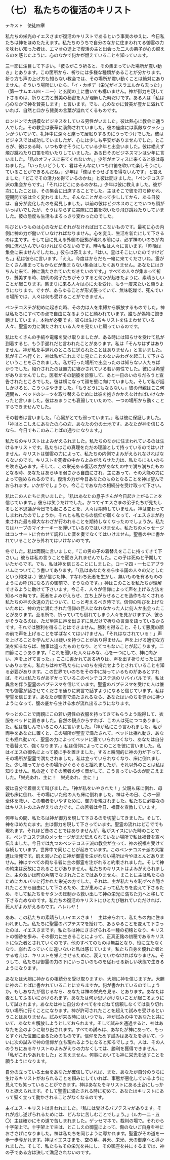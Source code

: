 # （七） 私たちの復活のキリスト

テキスト　使徒四章

私たちの栄光のイエスさまが復活のキリストであるという事実のゆえに、今日私たちは神をほめたたえます。私たちのうちで自分のなかに住まわれてる御霊の力を味わい知った者は、エマオの途上で復活の主と出会った二人の弟子が心の燃えるのを感じたように、心のなかで何かが燃えていることを知っています。

三一節に注目して下さい。「彼らがこう祈ると、その集まっていた場所が震い動き」とあります。この箇所から、祈りには多様な種類があることが分かります。祈り方も声の上げ方も知らない教会では、その場所が震い動くことは絶対にありません。そういう場所にいたら、「イ・カボデ（栄光がイスラエルから去った）」（第一サムエル四・二一）と玄関の上に書いても構いません。神が御力を現して下さるのは、祈りと力と賛美の秘密を人が理解した時だけです。ある人は「私は心のなかで神を賛美します」と言います。でも、心のなかに賛美が豊かに溢れていれば、自然と口から賛美の言葉が溢れてくるものです。

ロンドンで大規模なビジネスをしている男性がいました。彼は熱心に教会に通う人でした。その教会は豪華に装飾されていました。彼の座席には素敵なクッションがついていて、礼拝中に深々と座って居眠りするのにうってつけでした。彼はビジネスでは成功していましたが、心には少しも平安がありませんでした。ところが、彼はある時、いつも幸せそうにしている少年と出会いました。彼は絶えず飛び跳ねたり口笛を吹いたりしていました。ある日そのビジネスマンは少年に言いました。「私のオフィスに来てくれないか。」少年がオフィスに来くると彼は尋ねました。「いったいどうして、君はそんなにいつも口笛を吹いて楽しそうにしていることができるんだね。」少年は「僕はそうせざるを得ないんです」と答えました。「どこでその活力を得ているのかね」と彼は聞きました。「ペンテコステ派の集会からです。」「それはどこにあるのかね。」少年は彼に教えました。彼が次にしたことは、その集会に出席することでした。主はそこで彼を打ち砕かれ、短期間で彼は全く変わりました。そんなことがあって少ししてから、ある日彼は、自分が変化したのを発見しました。以前の彼はビジネスのことでいつも頭がいっぱいでしたが、そうはならずに実際に口笛を吹いたり飛び跳ねたりしていました。彼の態度も生活もまるっきり変わったのでした。

叫びというものは心のなかにそれがなければ出てこないものです。最初に心の内側に神の力が働いていなければなりません。心を変え、生活を新たにして下さるのは主です。そして目に見える外側の証拠が現れる前には、必ず神のいのちが内側に流れ込んでいなければならないのです。時々私は人々に言います。「昨晩は集会に来ませんでしたね。」彼らは答えます。「はい。霊はそこにいたのですけども。」私は彼らに言います。「ええ。今度はからだも一緒に来てくださいね。霊がたくさん集まってもからだが集まらない集会はしたくありません。あなたにはきちんと来て、神に満たされていただきたいのです。」すべての人々が集まって祈り、賛美する時、初代の弟子たちがそうすると何かが起きたように、素晴らしいことが起こります。集まりに来る人々は心に火を受け、もう一度来たいと願うようになります。ですが、あらゆることが形式張っていて、無味乾燥で、死んでいる場所では、人々は何も受けることができません。

ペンテコステが初めに起きた時、その力は人を束縛から解放するものでした。神は私たちにすべての点で自由になるようにと願われています。誰もが偽物に飽き飽きしています。本物が必要です。彼らは生けるキリストを住まわせている人々、聖霊の力に満たされている人々を見たいと願っているのです。

私はたくさんの手紙や電報を受け取りましたが、ある時には知らせを受けて私が到着すると、もう手遅れだと言われたことがあります。私は「そんなはずはありません。神が私を手遅れのところに送られたことはありません」と言いました。私がそこへ行くと、神は私がこれまでに見たことのないみわざを起こして下さるということを示されました。私が行った場所で出会ったのは知らない人たちばかりでした。紹介されたのは無力に寝かされている若い男性でした。彼には希望がありませんでした。医者がその朝彼を診察して、あと一日のいのちだろうと宣告されたところでした。彼は横になって顔を壁に向けていました。そして私が話しかけると、こうつぶやきました。「もうどうにもならない。」彼の母親はここ何週間も、ベッドのシーツを取り替えるためには彼を抱きかかえなければいけなかったと言いました。彼はあまりにも衰弱していたので、一つの場所から動くことすらできませんでした。

その若者は言いました。「心臓がとても弱っています。」私は彼に保証しました。「神はとこしえにあなたの心の岩、あなたの分の土地です。あなたが神を信じるなら、今日でもこのみことばの通りになります。」

私たちのキリストはよみがえられました。私たちのなかに住まわれているのは生けるキリストです。私たちはこの真理をただの理論として持っているのではいけません。キリストは御霊の力によって、私たちの内側でよみがえられなければならないのです。キリストを死者の中からよみがえらせた力は、私たちにもいのちを吹き込みます。そして、この栄光ある復活の力があなたの中で満ち満ちたものとなる時、あなたはあらゆる弱さから自由にされ、主にあって、その大能の力によって強められるのです。復活の力が今日あなたのものとなることを神は望んでおられます。いかがでしょうか。今ここであなたの相続分を受け取って下さい。

私はこの人たちに言いました。「私はあなたの息子さんが今日起き上がることを信じています。」彼らは笑うだけでした。かつてイエスさまの弟子たちが見たしるしと不思議が今日でも起こることを、人々は期待していません。神は変わってしまわれたのでしょうか。それとも私たちの信仰が弱くなって、イエスさまが約束された最も偉大なわざが行われることを期待しなくなったのでしょうか。私たちはハープのマイナーキーを弾いているのではいけません。私たちのメッセージはコンサートに合わせて調和した音を奏でなくてはいけません。聖書の中に書かれていることから外れてはいけないのです。

冬でした。私は両親に言いました。「この男の子の着替えをここに持ってきて下さい。」彼らは私の言うことを聞き入れませんでした。この子は死ぬと予期していたからです。でも、私は神を信じることにしました。ローマ四・一七にアブラハムについてこう書いてあります。「（私はあなたをあらゆる国の人々の父としたという約束は、）彼が信じた神、すなわち死者を生かし、無いものを有るもののようにお呼びになる方の御前で、そうなのです。」神はこのことを私たちが理解できるように助けて下さいます。今こそ、人々が信仰によって声を上げる方法を知るべき時です。死者をよみがえらせ、立ち上がらせることを造作もなくされる私たちの神の永遠の力について、じっと考えるべき時です。信仰の叫びを上げないために、神の力に満たされた信仰の巨人になれなかった人に何人か出会ったことがあります。至る所で、祈っていても倒れてしまう人々を見かけますが、彼らがそうなるのは、ただ単純に声を出さずに息だけで祈りの言葉を語っているからです。それでは勝利を得ることはできません。勝利を得ること、そして悪魔の顔の前で声を上げることを学ばなくてはいけません。「それはなされている！」声を上げることを学んだ人は疑いを持つことがあり得ません。声を上げる適切な方法を知るならば、物事は違ったものとなり、とてつもないことが起こります。二四節にこうあります。「これを聞いた人々はみな、心を一つにして、神に向かい、声を上げて言った。」ここに書かれてある祈りは、声を出す祈りだったに違いありません。私たちは神が私たちにいのちを持たせようとされていることを知る必要があります。この世界でいのちをその中に持っているものがあるとすれば、それは私たちがあずかっているこのペンテコステ派のリバイバルです。私は異言を伴う聖霊のバプテスマを信じています。聖霊のバプテスマを受けた人は誰でも御霊が話させてくださる通りに異言で話すようになると信じています。私は聖霊を信じます。あなたが御霊で満たされるなら、あなたはいのちを豊かに持つようになって、腹の底から生ける水が流れ出るようになります。

やっとのことで両親にこの若い男性の衣服を持ってきてもらうよう説得して、衣服をベッドに置きました。自然の観点からすれば、この人は死につつありました。私は苦しんでいるこの人に言いました。「神が私にこう言われました。私が両手をあなたに置くと、この場所が聖霊で満たされて、ベッドは揺れ動き、あなたも揺れ動いて、聖霊の力によってベッドに寝ていられなくなり、あなたは自分で着替えて、強くなります。」私は信仰によってこのことを彼に言いました。私はイエスの御名によって彼に手を置きました。すると瞬間的に神の力が下って、その場所が聖霊で満たされました。私は立っていられなくなり、床に倒れました。少し経ってからその場所がぐらぐらと揺れましたが、それ以外のことは私は知りません。私の近くでその若者の歩く音がして、こう言っているのが聞こえました。「栄光あれ、主に！　栄光あれ、主に！」

彼は自分で着替えて叫びました。「神が私をいやされた！」父親も床に倒れ、母親も床に倒れ、その場にいた他の人も床に倒れました。神はその日、この一家全体を救い、この若者をいやすために、御力を現されました。私たちに必要なのはキリストのよみがえりの力です。この若者は今日、福音を宣教しています。

何年もの間、私たちは神が御力を現して下さるのを切望してきました。そして、神をほめたたます。主は御力を現して下さっています。聖霊の流れはどこででも現れます。それほど昔のことではありませんが、私がスイスにいた時のことです。ペンテコステ派のメッセージがまだ伝えられていない場所で私は福音を宣べ伝えました。今日では九つのペンテコステ派の教会が立って、神の祝福を受けて存続しています。世界中で同じことが起きています。このペンテコステ派の大躍進は活発です。飢え渇いた心に神が御霊を注がれない場所は今やほとんどありません。神はすべての肉なる者に主の御霊を注がれると約束されました。そして神の約束は反故にされることがありません。私たちのキリストはよみがえられました。主の救いは町の片隅でなされたことではありません。まことに主は私たちのためにカルバリに行かれた栄光の方でした。それは、主が私たちを恥ずべき隠されたことから自由にして下さるため、主が恵みによって私たちを変えて下さるため、そして私たちをサタンの圧制から救い出して神の栄光に満ちた力へと移して下さるためなのです。私たちの復活のキリストにひとたび触れていただければ、死人がよみがえるのです。ハレルヤ！

ああ、この私たちの素晴らしいイエスさま！　主は来られて、私たちの内に住まわれました。私たちに聖霊のバプテスマを授けて、あらゆることを変えて下さったのは、イエスさまです。私たちは神にささげられる一種の初穂となり、キリストの御跡を歩み、その御力に生きることによって、正真正銘の初穂であるキリストに似た者とされていくのです。他のすべてのものは無益となり、役に立たなくなり、崩れ去っていくに違いないと私は感じています。私たち自身を優れた者とする考えは、キリストを栄えさせるために、衰えていかなければなりません。そうして、私たちは御霊の力の下にいっさいのものを従わせる新しい状態で生きるようになります。

あなたは大胆に神からの相続分を受け取りますか。大胆に神を信じますか。大胆に神のことばに書かれていることに立ちますか。何が書かれているのでしょうか。もしあなたが信じるなら、あなたは神の栄光を見る、とあります。あなたは麦としてふるいにかけられます。あなたは何か思いがけないことが起こるようにして試されます。あなたは神に自分のすべてをゆだねて信頼しなくては乗り切れない場所に行くことになります。神が許可されたことを超えて試みを受けるということはありません。試みが来る時にはいつでも、神が試みの中であなたと共にいて、あなたを解放しようとしておられます。そして試みを通過すると、神はあなたを金のように取り出されます。すべての試みは、あなたが神にあって、もっとすぐれた位置に至るためのものです。信仰をためす試みはあなたを導いて、ついに次の試みで神の信仰が立ち現れるようになると知るでしょう。人は、その人のうちにあるキリストのよみがえりの力なくしては、勝利を獲得できません。「私がこれやあれをした」と言えません。何事においても神に栄光を返すことを願うようになります。

自分の立っている土台をあなたが確信していれば、また、あなたが自分のうちに生けるキリストがおられることを頼みにしていれば、事態が悪化しているように見えても笑っていることができます。神はあなたをキリストにある土台にしっかりと据えられます。そして聖霊に満たされる時に初めて、あなたはキリストにあって堅く立って動かされることがなくなるのです。

主イエス・キリストは言われました。「私には受けるバプテスマがあります。それが成し遂げられるためには、どんなに苦しむことでしょう。」（ルカ一二・五〇）主は確かにその道で苦しまれました。ゲッセマネで。裁判の場で。それから十字架上で。十字架上で主は、とこしえの御霊によって、傷のないご自身を神におささげになりました。神は私たちを同じように導かれます。聖霊がその道を一歩一歩導かれます。神はイエスさまを、空の墓、昇天、栄光、天の御座へと導かれました。そして、私たちもその栄光を共にし、その御座を共にするまでは、神の子である方は決して満足されないのです。
